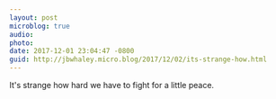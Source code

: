 ```yaml
---
layout: post
microblog: true
audio: 
photo: 
date: 2017-12-01 23:04:47 -0800
guid: http://jbwhaley.micro.blog/2017/12/02/its-strange-how.html
---
```

It's strange how hard we have to fight for a little peace.
